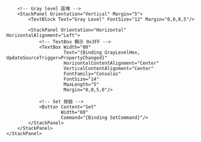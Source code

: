 <Border BorderThickness="2" BorderBrush="Gray" CornerRadius="5" Padding="10" Margin="20">
    <StackPanel>
        <!-- 標題 -->
        <TextBlock Text="BIST_PT_Level [9:0]"
                   FontWeight="Bold"
                   FontSize="14"
                   Margin="0,0,0,10"/>

        <!-- Gray level 區塊 -->
        <StackPanel Orientation="Vertical" Margin="5">
            <TextBlock Text="Gray Level" FontSize="12" Margin="0,0,0,5"/>

            <StackPanel Orientation="Horizontal" HorizontalAlignment="Left">
                <!-- TextBox 顯示 0x3FF -->
                <TextBox Width="80"
                         Text="{Binding GrayLevelHex, UpdateSourceTrigger=PropertyChanged}"
                         HorizontalContentAlignment="Center"
                         VerticalContentAlignment="Center"
                         FontFamily="Consolas"
                         FontSize="14"
                         MaxLength="5"
                         Margin="0,0,5,0"/>

                <!-- Set 按鈕 -->
                <Button Content="Set"
                        Width="60"
                        Command="{Binding SetCommand}"/>
            </StackPanel>
        </StackPanel>
    </StackPanel>
</Border>